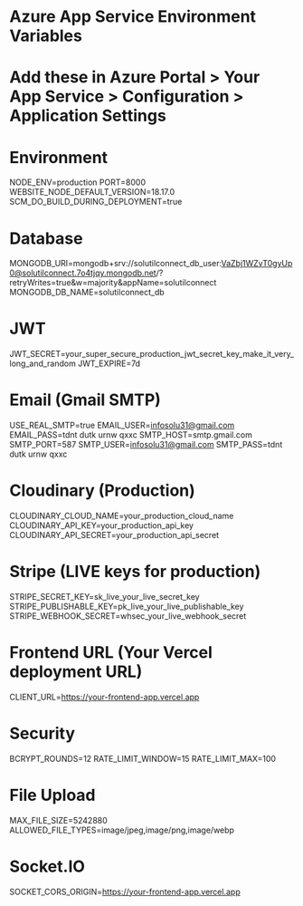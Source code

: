 # Azure App Service Environment Variables
# Add these in Azure Portal > Your App Service > Configuration > Application Settings

# Environment
NODE_ENV=production
PORT=8000
WEBSITE_NODE_DEFAULT_VERSION=18.17.0
SCM_DO_BUILD_DURING_DEPLOYMENT=true

# Database
MONGODB_URI=mongodb+srv://solutilconnect_db_user:VaZbj1WZvT0gyUp0@solutilconnect.7o4tjqy.mongodb.net/?retryWrites=true&w=majority&appName=solutilconnect
MONGODB_DB_NAME=solutilconnect_db

# JWT
JWT_SECRET=your_super_secure_production_jwt_secret_key_make_it_very_long_and_random
JWT_EXPIRE=7d

# Email (Gmail SMTP)
USE_REAL_SMTP=true
EMAIL_USER=infosolu31@gmail.com
EMAIL_PASS=tdnt dutk urnw qxxc
SMTP_HOST=smtp.gmail.com
SMTP_PORT=587
SMTP_USER=infosolu31@gmail.com
SMTP_PASS=tdnt dutk urnw qxxc

# Cloudinary (Production)
CLOUDINARY_CLOUD_NAME=your_production_cloud_name
CLOUDINARY_API_KEY=your_production_api_key
CLOUDINARY_API_SECRET=your_production_api_secret

# Stripe (LIVE keys for production)
STRIPE_SECRET_KEY=sk_live_your_live_secret_key
STRIPE_PUBLISHABLE_KEY=pk_live_your_live_publishable_key
STRIPE_WEBHOOK_SECRET=whsec_your_live_webhook_secret

# Frontend URL (Your Vercel deployment URL)
CLIENT_URL=https://your-frontend-app.vercel.app

# Security
BCRYPT_ROUNDS=12
RATE_LIMIT_WINDOW=15
RATE_LIMIT_MAX=100

# File Upload
MAX_FILE_SIZE=5242880
ALLOWED_FILE_TYPES=image/jpeg,image/png,image/webp

# Socket.IO
SOCKET_CORS_ORIGIN=https://your-frontend-app.vercel.app